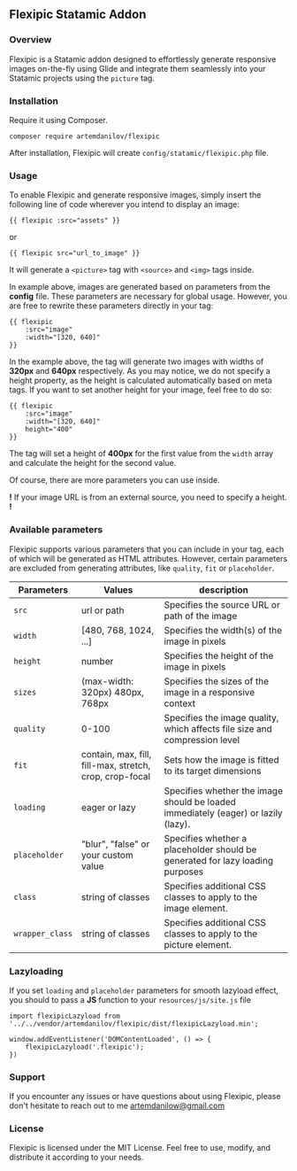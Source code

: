 ## Flexipic Statamic Addon

### Overview

Flexipic is a Statamic addon designed to effortlessly generate responsive images on-the-fly using Glide and integrate them seamlessly into your Statamic projects using the `picture` tag.

### Installation

Require it using Composer.

    composer require artemdanilov/flexipic
    
After installation, Flexipic will create `config/statamic/flexipic.php` file.

### Usage

To enable Flexipic and generate responsive images, simply insert the following line of code wherever you intend to display an image:

    {{ flexipic :src="assets" }}

or

    {{ flexipic src="url_to_image" }}

It will generate a `<picture>` tag with `<source>` and `<img>` tags inside.

In example above, images are generated based on parameters from the **config** file. These parameters are necessary for global usage. However, you are free to rewrite these parameters directly in your tag:

    {{ flexipic
        :src="image"
        :width="[320, 640]"
    }}

In the example above, the tag will generate two images with widths of **320px** and **640px** respectively. As you may notice, we do not specify a height property, as the height is calculated automatically based on meta tags. If you want to set another height for your image, feel free to do so:

    {{ flexipic
        :src="image"
        :width="[320, 640]"
        height="400"
    }}

The tag will set a height of **400px** for the first value from the `width` array and calculate the height for the second value.

Of course, there are more parameters you can use inside.

**!** If your image URL is from an external source, you need to specify a height. **!**

### Available parameters

Flexipic supports various parameters that you can include in your tag, each of which will be generated as HTML attributes. However, certain parameters are excluded from generating attributes, like `quality`, `fit` or `placeholder`.

|Parameters|Values|description|
|--|--|--|
| `src` | url or path | Specifies the source URL or path of the image |
| `width` | [480, 768, 1024, ...] | Specifies the width(s) of the image in pixels |
| `height` | number | Specifies the height of the image in pixels |
| `sizes` | (max-width: 320px) 480px, 768px | Specifies the sizes of the image in a responsive context |
| `quality` | 0-100 | Specifies the image quality, which affects file size and compression level |
| `fit` | contain, max, fill, fill-max, stretch, crop, crop-focal | Sets how the image is fitted to its target dimensions |
| `loading` | eager or lazy | Specifies whether the image should be loaded immediately (eager) or lazily (lazy). |
| `placeholder` | "blur", "false" or your custom value | Specifies whether a placeholder should be generated for lazy loading purposes |
| `class` | string of classes | Specifies additional CSS classes to apply to the image element. |
| `wrapper_class` | string of classes | Specifies additional CSS classes to apply to the picture element. |

### Lazyloading

If you set `loading` and `placeholder` parameters for smooth lazyload effect, you should to pass a **JS** function to your `resources/js/site.js` file

    import flexipicLazyload from '../../vendor/artemdanilov/flexipic/dist/flexipicLazyload.min';

    window.addEventListener('DOMContentLoaded', () => {
        flexipicLazyload('.flexipic');
    })

### Support

If you encounter any issues or have questions about using Flexipic, please don't hesitate to reach out to me artemdanilow@gmail.com

### License

Flexipic is licensed under the MIT License. Feel free to use, modify, and distribute it according to your needs.